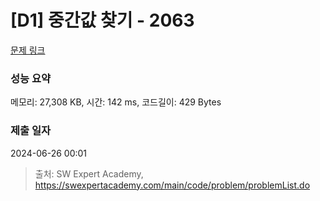 # [D1] 중간값 찾기 - 2063 

[문제 링크](https://swexpertacademy.com/main/code/problem/problemDetail.do?contestProbId=AV5QPsXKA2UDFAUq) 

### 성능 요약

메모리: 27,308 KB, 시간: 142 ms, 코드길이: 429 Bytes

### 제출 일자

2024-06-26 00:01



> 출처: SW Expert Academy, https://swexpertacademy.com/main/code/problem/problemList.do